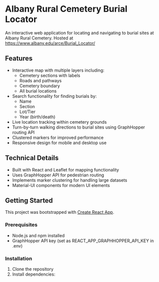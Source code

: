 # Albany Rural Cemetery Burial Locator

An interactive web application for locating and navigating to burial sites at Albany Rural Cemetery.
Hosted at https://www.albany.edu/arce/Burial_Locator/

## Features

- Interactive map with multiple layers including:
  - Cemetery sections with labels
  - Roads and pathways
  - Cemetery boundary
  - All burial locations
- Search functionality for finding burials by:
  - Name
  - Section
  - Lot/Tier
  - Year (birth/death)
- Live location tracking within cemetery grounds
- Turn-by-turn walking directions to burial sites using GraphHopper routing API
- Clustered markers for improved performance
- Responsive design for mobile and desktop use

## Technical Details

- Built with React and Leaflet for mapping functionality
- Uses GraphHopper API for pedestrian routing
- Implements marker clustering for handling large datasets
- Material-UI components for modern UI elements

## Getting Started

This project was bootstrapped with [Create React App](https://github.com/facebook/create-react-app).

### Prerequisites

- Node.js and npm installed
- GraphHopper API key (set as REACT_APP_GRAPHHOPPER_API_KEY in .env)

### Installation

1. Clone the repository
2. Install dependencies:
